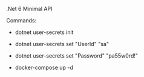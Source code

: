 .Net 6 Minimal API
  

Commands:
- dotnet user-secrets init
- dotnet user-secrets set "UserId" "sa"
- dotnet user-secrets set "Password" "pa55w0rd!"

- docker-compose up -d
